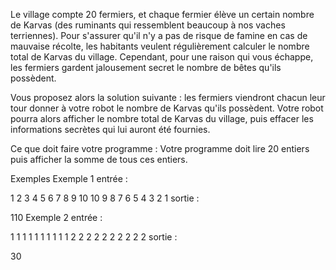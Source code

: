 Le village compte 20 fermiers, et chaque fermier élève un certain nombre de Karvas (des ruminants qui ressemblent beaucoup à nos vaches terriennes). Pour s'assurer qu'il n'y a pas de risque de famine en cas de mauvaise récolte, les habitants veulent régulièrement calculer le nombre total de Karvas du village. Cependant, pour une raison qui vous échappe, les fermiers gardent jalousement secret le nombre de bêtes qu'ils possèdent.

Vous proposez alors la solution suivante : les fermiers viendront chacun leur tour donner à votre robot le nombre de Karvas qu'ils possèdent. Votre robot pourra alors afficher le nombre total de Karvas du village, puis effacer les informations secrètes qui lui auront été fournies.

Ce que doit faire votre programme :
Votre programme doit lire 20 entiers puis afficher la somme de tous ces entiers.

Exemples
Exemple 1
entrée :

1
2
3
4
5
6
7
8
9
10
10
9
8
7
6
5
4
3
2
1
sortie :

110
Exemple 2
entrée :

1
1
1
1
1
1
1
1
1
1
2
2
2
2
2
2
2
2
2
2
sortie :

30